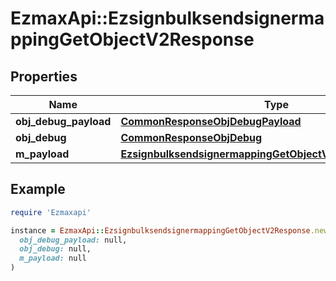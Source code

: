 # EzmaxApi::EzsignbulksendsignermappingGetObjectV2Response

## Properties

| Name | Type | Description | Notes |
| ---- | ---- | ----------- | ----- |
| **obj_debug_payload** | [**CommonResponseObjDebugPayload**](CommonResponseObjDebugPayload.md) |  |  |
| **obj_debug** | [**CommonResponseObjDebug**](CommonResponseObjDebug.md) |  | [optional] |
| **m_payload** | [**EzsignbulksendsignermappingGetObjectV2ResponseMPayload**](EzsignbulksendsignermappingGetObjectV2ResponseMPayload.md) |  |  |

## Example

```ruby
require 'Ezmaxapi'

instance = EzmaxApi::EzsignbulksendsignermappingGetObjectV2Response.new(
  obj_debug_payload: null,
  obj_debug: null,
  m_payload: null
)
```

